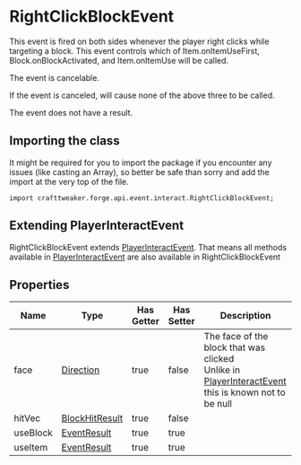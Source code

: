 # RightClickBlockEvent

This event is fired on both sides whenever the player right clicks while targeting a block.
 This event controls which of Item.onItemUseFirst, Block.onBlockActivated, and Item.onItemUse will be called.

The event is cancelable.

If the event is canceled, will cause none of the above three to be called.

The event does not have a result.



## Importing the class

It might be required for you to import the package if you encounter any issues (like casting an Array), so better be safe than sorry and add the import at the very top of the file.
```zenscript
import crafttweaker.forge.api.event.interact.RightClickBlockEvent;
```


## Extending PlayerInteractEvent

RightClickBlockEvent extends [PlayerInteractEvent](/forge/api/event/interact/PlayerInteractEvent). That means all methods available in [PlayerInteractEvent](/forge/api/event/interact/PlayerInteractEvent) are also available in RightClickBlockEvent

## Properties

|   Name   |                        Type                        | Has Getter | Has Setter |                                                                        Description                                                                         |
|----------|----------------------------------------------------|------------|------------|------------------------------------------------------------------------------------------------------------------------------------------------------------|
| face     | [Direction](/vanilla/api/util/direction/Direction) | true       | false      | The face of the block that was clicked <br />  Unlike in [PlayerInteractEvent](/forge/api/event/interact/PlayerInteractEvent) this is known not to be null |
| hitVec   | [BlockHitResult](/vanilla/api/util/BlockHitResult) | true       | false      |                                                                                                                                                            |
| useBlock | [EventResult](/forge/api/event/EventResult)        | true       | true       |                                                                                                                                                            |
| useItem  | [EventResult](/forge/api/event/EventResult)        | true       | true       |                                                                                                                                                            |


